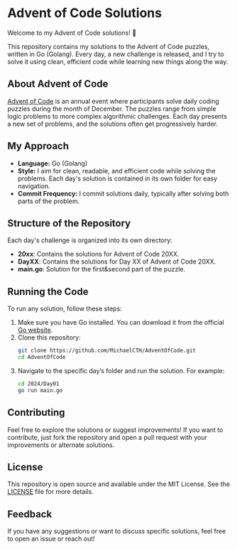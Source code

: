 # Advent of Code Solutions

Welcome to my Advent of Code solutions! 🎄

This repository contains my solutions to the Advent of Code puzzles, written in Go (Golang). Every day, a new challenge is released, and I try to solve it using clean, efficient code while learning new things along the way.

## About Advent of Code

[Advent of Code](https://adventofcode.com/) is an annual event where participants solve daily coding puzzles during the month of December. The puzzles range from simple logic problems to more complex algorithmic challenges. Each day presents a new set of problems, and the solutions often get progressively harder.

## My Approach

- **Language:** Go (Golang)
- **Style:** I aim for clean, readable, and efficient code while solving the problems. Each day's solution is contained in its own folder for easy navigation.
- **Commit Frequency:** I commit solutions daily, typically after solving both parts of the problem.

## Structure of the Repository

Each day's challenge is organized into its own directory:
- **20xx**: Contains the solutions for Advent of Code 20XX.
- **DayXX**: Contains the solutions for Day XX of Advent of Code 20XX.
- **main.go**: Solution for the first&second part of the puzzle.

## Running the Code

To run any solution, follow these steps:

1. Make sure you have Go installed. You can download it from the official [Go website](https://golang.org/dl/).
2. Clone this repository:
    ```bash
    git clone https://github.com/MichaelCTH/AdventOfCode.git
    cd AdventOfCode
    ```
3. Navigate to the specific day’s folder and run the solution. For example:
    ```bash
    cd 2024/Day01
    go run main.go
    ```

## Contributing

Feel free to explore the solutions or suggest improvements! If you want to contribute, just fork the repository and open a pull request with your improvements or alternate solutions.

## License

This repository is open source and available under the MIT License. See the [LICENSE](LICENSE) file for more details.


## Feedback

If you have any suggestions or want to discuss specific solutions, feel free to open an issue or reach out!
